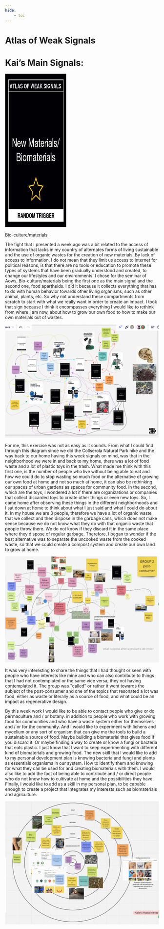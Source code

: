 ```yaml
---
hide:
    - toc
---
```


# Atlas of Weak Signals

<h1> Kai’s Main Signals: </h1>

<img src= "../../images/signal.png" alt="Photo of Main Signal" width="200" height="500">

Bio-culture/materials

The fight that I presented a week ago was a bit related to the access of information that lacks in my country of alternates forms of living sustainable and the use of organic wastes for the creation of new materials. By lack of access to information, I do not mean that they limit us access to internet for political reasons, is that there are no tools or education to promote these types of systems that have been gradually understood and created, to change our lifestyles and our environments. I chose for the seminar of Aows, Bio-culture/materials being the first one as the main signal and the second one, food apartheids. I did it because it collects everything that has to do with human behavior towards other living organisms, such as other animal, plants, etc. So why not understand these compartments from scratch to start with what we really want in order to create an impact. I took that sign because I think it encompasses everything I would like to rethink from where I am now, about how to grow our own food to how to make our own materials out of wastes.

<img src= "../../images/w.png" alt="Photo of Main Signals in Miro">

For me, this exercise was not as easy as it sounds. From what I could find through this diagram since we did the Collserola Natural Park hike and the way back to our home having this week signals on mind, was that in the neighborhood we were in and back to my home, there was a lot of food waste and a lot of plastic toys in the trash. What made me think with this first one, is the number of people who live without being able to eat and how we could do to stop wasting so much food or the alternative of growing our own food at home and not so much at home, it can also be rethinking our spaces of urban gardens as spaces for community food. In the second, which are the toys, I wondered a lot if there are organizations or companies that collect discarded toys to create other things or even new toys. So, I came home after observing these things in the different neighborhoods and I sat down at home to think about what I just said and what I could do about it. In my house we are 3 people, therefore we have a lot of organic waste that we collect and then dispose in the garbage cans, which does not make sense because we do not know what they do with that organic waste that people throw there. We do not know if they discard it in the same place where they dispose of regular garbage. Therefore, I began to wonder if the best alternative was to separate the uncooked waste from the cooked waste, so that we could create a compost system and create our own land to grow at home. 

<img src= "../../images/GroupDiscussion.jpg" alt="Photo of Group Discussion">


It was very interesting to share the things that I had thought or seen with people who have interests like mine and who can also contribute to things that I had not contemplated or the same vice versa, they not having contemplated it. The group was "called" or rather it went towards the subject of the post-consumer and one of the topics that resonated a lot was food, either as waste or literally as a source of food, and what could be an impact as regenerative design.

By this week work I would like to be able to contact people who give or do permaculture and / or botany. in addition to people who work with growing food for communities and who have a waste system either for themselves and / or for the community. And I would like to experiment with lichens and mycelium or any sort of organism that can give me the tools to build a sustainable source of food. Maybe building a biomaterial that gives food if you discard it. Or maybe finding a way to create or know a fungi or bacteria that eats plastic. I just know that I want to keep experimenting with different kind of biomaterials and growing food.
The new skill that I would like to add to my personal development plan is knowing bacteria and fungi and plants as essentials organisms in our system. How to identify them and knowing for what they can be used for and creating biomaterials with them. I would also like to add the fact of being able to contribute and / or direct people who do not know how to cultivate at home and the possibilities they have. Finally, I would like to add as a skill in my personal plan, to be capable enough to create a project that integrates my interests such as biomaterials and agriculture.

<img src= "../../images/Diagram.jpg" alt="Photo of Group Discussion">


